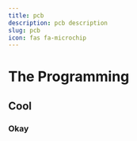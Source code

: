 ```yaml
---
title: pcb
description: pcb description
slug: pcb
icon: fas fa-microchip
---
```


# The Programming
## Cool
### Okay

